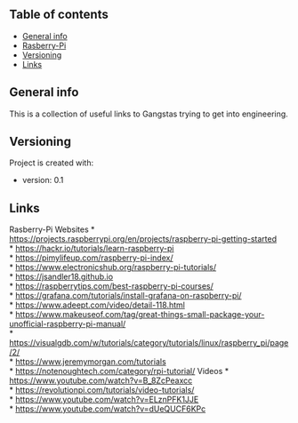 ## Table of contents
* [General info](#general-info)
* [Rasberry-Pi](#rasberry-pi)
* [Versioning](#technologies)
* [Links](#links)


## General info
This is a collection of useful links to Gangstas trying to get into engineering.

## Versioning
Project is created with:
* version: 0.1

## Links
Rasberry-Pi
 Websites
    * https://projects.raspberrypi.org/en/projects/raspberry-pi-getting-started		
    * https://hackr.io/tutorials/learn-raspberry-pi		
    * https://pimylifeup.com/raspberry-pi-index/		
    * https://www.electronicshub.org/raspberry-pi-tutorials/		
    * https://jsandler18.github.io		
    * https://raspberrytips.com/best-raspberry-pi-courses/		
    * https://grafana.com/tutorials/install-grafana-on-raspberry-pi/		
    * https://www.adeept.com/video/detail-118.html		
    * https://www.makeuseof.com/tag/great-things-small-package-your-unofficial-raspberry-pi-manual/		
    * https://visualgdb.com/w/tutorials/category/tutorials/linux/raspberry_pi/page/2/		
    * https://www.jeremymorgan.com/tutorials		
    * https://notenoughtech.com/category/rpi-tutorial/
 Videos
    * https://www.youtube.com/watch?v=B_8ZcPeaxcc		
    * https://revolutionpi.com/tutorials/video-tutorials/		
    * https://www.youtube.com/watch?v=ELznPFK1JJE		
    * https://www.youtube.com/watch?v=dUeQUCF6KPc		
